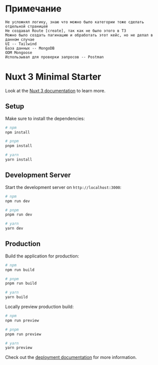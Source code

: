 # Примечание 

```
Не усложнял логику, знаю что можно было категории тоже сделать отдельной страницей 
Не создавал Route [create], так как не было этого в ТЗ
Можно было создать пагинацию и обработать этот кейс, но не делал в данном случае
UI -- Tailwind
База данных -- MongoDB 
ODM Mongoose
Использывал для проверки запросов -- Postman

```

# Nuxt 3 Minimal Starter

Look at the [Nuxt 3 documentation](https://nuxt.com/docs/getting-started/introduction) to learn more.

## Setup

Make sure to install the dependencies:

```bash
# npm
npm install

# pnpm
pnpm install

# yarn
yarn install
```

## Development Server

Start the development server on `http://localhost:3000`:

```bash
# npm
npm run dev

# pnpm
pnpm run dev

# yarn
yarn dev
```

## Production

Build the application for production:

```bash
# npm
npm run build

# pnpm
pnpm run build

# yarn
yarn build
```

Locally preview production build:

```bash
# npm
npm run preview

# pnpm
pnpm run preview

# yarn
yarn preview
```

Check out the [deployment documentation](https://nuxt.com/docs/getting-started/deployment) for more information.
